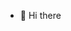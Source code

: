 - 👋 Hi there


<!---
ytrekfund/ytrekfund is a ✨ special ✨ repository because its `README.md` (this file) appears on your GitHub profile.
You can click the Preview link to take a look at your changes.
--->
